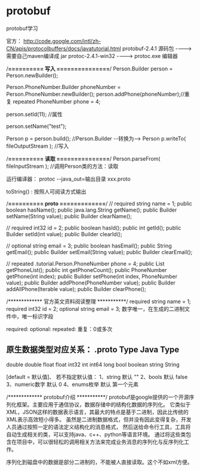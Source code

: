 # protobuf 
protobuf学习

官方：
http://code.google.com/intl/zh-CN/apis/protocolbuffers/docs/javatutorial.html
protobuf-2.4.1 源码包 ----> 需要自己maven编译成 jar
protoc-2.4.1-win32    ----> protoc.exe 编辑器


/**========== 写入 ===============**/
Person.Builder person = Person.newBuilder();

Person.PhoneNumber.Builder phoneNumber = Person.PhoneNumber.newBuilder();
person.addPhone(phoneNumber);//重复 repeated PhoneNumber phone = 4;

person.setId(11); //属性

person.setName("test");

Person p = person.build(); //Person.Builder --转换为--> Person
p.writeTo( fileOutputStream ); //写入



/**========== 读取 ===============**/
Person.parseFrom( fileInputStream ); //调用Person类的方法：读取




运行编译器：
protoc --java_out=输出目录   xxx.proto

toString()	: 按照人可阅读方式输出

/**========== proto =============**/
// required string name = 1;
public boolean hasName();
public java.lang.String getName();
public Builder setName(String value);
public Builder clearName();

// required int32 id = 2;
public boolean hasId();
public int getId();
public Builder setId(int value);
public Builder clearId();

// optional string email = 3;
public boolean hasEmail();
public String getEmail();
public Builder setEmail(String value);
public Builder clearEmail();

// repeated .tutorial.Person.PhoneNumber phone = 4;
public List<PhoneNumber> getPhoneList();
public int getPhoneCount();
public PhoneNumber getPhone(int index);
public Builder setPhone(int index, PhoneNumber value);
public Builder addPhone(PhoneNumber value);
public Builder addAllPhone(Iterable<PhoneNumber> value);
public Builder clearPhone();


/************* 官方英文资料阅读整理 ***********/
required string name = 1;
required int32 id = 2;
optional string email = 3;
数字唯一，在生成的二进制文件中，唯一标识字段  

required: 
optional: 
repeated: 重复：0或多次

原生数据类型对应关系：
.proto Type		Java Type
--------------------------
double			double
float			float
int32			int
int64			long
bool			boolean
string			String


[default = 默认值]、
若不指定默认值：
1、string 默认 ""
2、bools 默认 false
3、numeric数字  默认  0
4、enums枚举  默认  第一个元素


/************* protobuf介绍 ***********/
protobuf是google提供的一个开源序列化框架。主要应用于通信协议，数据存储中的结构化数据的序列化。
它类似于XML，JSON这样的数据表示语言，其最大的特点是基于二进制，因此比传统的XML表示高效短小得多。
虽然是二进制数据格式，但并没有因此变得复杂，开发人员通过按照一定的语法定义结构化的消息格式，
然后送给命令行工具，工具将自动生成相关的类，可以支持java、c++、python等语言环境。
通过将这些类包含在项目中，可以很轻松的调用相关方法来完成业务消息的序列化与反序列化工作。

序列化到磁盘中的数据是部分二进制的，不能被人直接读取。这个不如xml方便。

